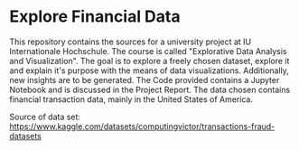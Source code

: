 # Explore Financial Data
This repository contains the sources for a university project at IU Internationale Hochschule. The course is called "Explorative Data Analysis and Visualization". The goal is to explore a freely chosen dataset, explore it and explain it's purpose with the means of data visualizations. Additionally, new insights are to be generated.
The Code provided contains a Jupyter Notebook and is discussed in the Project Report. The data chosen contains financial transaction data, mainly in the United States of America.

Source of data set: https://www.kaggle.com/datasets/computingvictor/transactions-fraud-datasets
